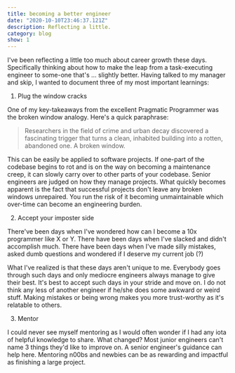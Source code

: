 ```yaml
---
title: becoming a better engineer
date: "2020-10-10T23:46:37.121Z"
description: Reflecting a little.
category: blog
show: 1
---
```


I've been reflecting a little too much about career growth these days. Specifically thinking about how to make the leap from a task-executing engineer to some-one that's ... slightly better. Having talked to my manager and skip, I wanted to document three of my most important learnings:

1. Plug the window cracks

One of my key-takeaways from the excellent Pragmatic Programmer was the broken window analogy. Here's a quick paraphrase:

> Researchers in the field of crime and urban decay discovered a fascinating trigger that turns a clean, inhabited building into a rotten, abandoned one. A broken window.

This can be easily be applied to software projects. If one-part of the codebase begins to rot and is on the way on becoming a maintenance creep, it can slowly carry over to other parts of your codebase. Senior engineers are judged on how they manage projects. What quickly becomes apparent is the fact that successful projects don't leave any broken windows unrepaired. You run the risk of it becoming unmaintainable which over-time can become an engineering burden.

2. Accept your imposter side

There've been days when I've wondered how can I become a 10x programmer like X or Y. There have been days when I've slacked and didn't accomplish much. There have been days when I've made silly mistakes, asked dumb questions and wondered if I deserve my current job (?) 

What I've realized is that these days aren't unique to me. Everybody goes through such days and only mediocre engineers always manage to give their best. It's best to accept such days in your stride and move on. I do not think any less of another engineer if he/she does some awkward or weird stuff. Making mistakes or being wrong makes you more trust-worthy as it's relatable to others.

3. Mentor

I could never see myself mentoring as I would often wonder if I had any iota of helpful knowledge to share. What changed? Most junior engineers can't name 3 things they'd like to improve on. A senior engineer's guidance can help here. Mentoring n00bs and newbies can be as rewarding and impactful as finishing a large project. 
